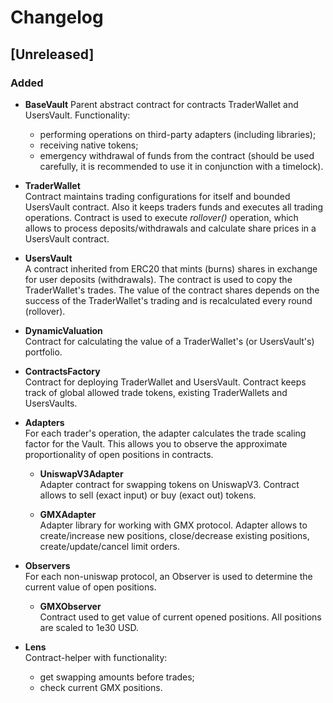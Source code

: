 # Changelog

## [Unreleased]

### Added

- **BaseVault**
  Parent abstract contract for contracts TraderWallet and UsersVault. Functionality:

  - performing operations on third-party adapters (including libraries);
  - receiving native tokens;
  - emergency withdrawal of funds from the contract (should be used carefully, it is recommended to use it in conjunction with a timelock).

- **TraderWallet**  
  Contract maintains trading configurations for itself and bounded UsersVault contract. Also it keeps traders funds and executes all trading operations.
  Contract is used to execute _rollover()_ operation, which allows to process deposits/withdrawals and calculate share prices in a UsersVault contract.

- **UsersVault**  
  A contract inherited from ERC20 that mints (burns) shares in exchange for user deposits (withdrawals). The contract is used to copy the TraderWallet's trades. The value of the contract shares depends on the success of the TraderWallet's trading and is recalculated every round (rollover).
- **DynamicValuation**  
  Contract for calculating the value of a TraderWallet's (or UsersVault's) portfolio.

- **ContractsFactory**  
  Contract for deploying TraderWallet and UsersVault. Contract keeps track of global allowed trade tokens, existing TraderWallets and UsersVaults.

- **Adapters**  
  For each trader's operation, the adapter calculates the trade scaling factor for the Vault. This allows you to observe the approximate proportionality of open positions in contracts.

  - **UniswapV3Adapter**  
    Adapter contract for swapping tokens on UniswapV3. Contract allows to sell (exact input) or buy (exact out) tokens.

  - **GMXAdapter**  
    Adapter library for working with GMX protocol. Adapter allows to create/increase new positions, close/decrease existing positions, create/update/cancel limit orders.

- **Observers**  
  For each non-uniswap protocol, an Observer is used to determine the current value of open positions.

  - **GMXObserver**  
    Contract used to get value of current opened positions. All positions are scaled to 1e30 USD.

- **Lens**  
  Contract-helper with functionality:
  - get swapping amounts before trades;
  - check current GMX positions.
